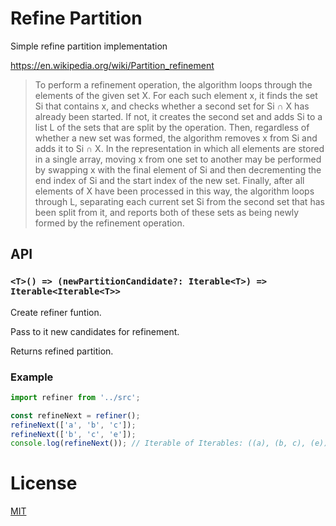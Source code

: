 # Refine Partition

Simple refine partition implementation

https://en.wikipedia.org/wiki/Partition_refinement

> To perform a refinement operation, the algorithm loops through the elements of the given set X. For each such element x, it finds the set Si that contains x, and checks whether a second set for Si ∩ X has already been started. If not, it creates the second set and adds Si to a list L of the sets that are split by the operation. Then, regardless of whether a new set was formed, the algorithm removes x from Si and adds it to Si ∩ X. In the representation in which all elements are stored in a single array, moving x from one set to another may be performed by swapping x with the final element of Si and then decrementing the end index of Si and the start index of the new set. Finally, after all elements of X have been processed in this way, the algorithm loops through L, separating each current set Si from the second set that has been split from it, and reports both of these sets as being newly formed by the refinement operation.

## API

### `<T>() => (newPartitionCandidate?: Iterable<T>) => Iterable<Iterable<T>>`

Create refiner funtion.

Pass to it new candidates for refinement.

Returns refined partition.

### Example

```typescript
import refiner from '../src';

const refineNext = refiner();
refineNext(['a', 'b', 'c']);
refineNext(['b', 'c', 'e']);
console.log(refineNext()); // Iterable of Iterables: ((a), (b, c), (e))
```

# License

[MIT](https://github.com/kshutkin/slimlib/blob/main/LICENSE)
